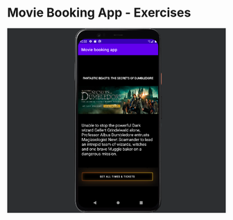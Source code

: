 # Movie Booking App - Exercises

![Screen](https://github.com/codeitamarjr/Y2S4MobileAppProject-Moviebookingapp/blob/master/Screen/screenshot.png?raw=true)
